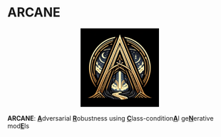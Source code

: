 # ARCANE

<p align="center" width="100%">
  <img width="35%" src="https://github.com/Adversarian/arcane/blob/main/ARCANE.jpg" />
</p>

**ARCANE**: <ins>**A**</ins>dversarial <ins>**R**</ins>obustness using <ins>**C**</ins>lass-condition<ins>**A**</ins>l ge<ins>**N**</ins>erative mod<ins>**E**</ins>ls
